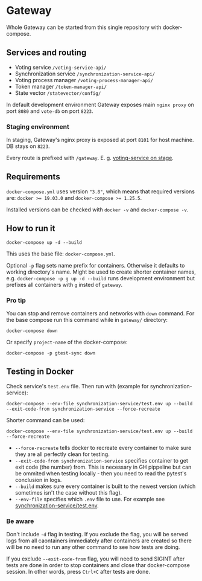 # Gateway

Whole Gateway can be started from this single repository with docker-compose.


## Services and routing

- Voting service `/voting-service-api/`
- Synchronization service `/synchronization-service-api/`
- Voting process manager `/voting-process-manager-api/`
- Token manager `/token-manager-api/`
- State vector `/statevector/config/`

In default development environment Gateway exposes main `nginx proxy` on port `8080` and `vote-db` on port `8223`.


### Staging environment

In staging, Gateway's nginx proxy is exposed at port `8101` for host machine. DB stays on `8223`.

Every route is prefixed with `/gateway`. E. g. [voting-service on stage](https://team17-21.studenti.fiit.stuba.sk/gateway/voting-service-api/docs).


## Requirements

`docker-compose.yml` uses version `"3.8"`, which means that required versions are: `docker >= 19.03.0` and `docker-compose >= 1.25.5`.

Installed versions can be checked with `docker -v` and `docker-compose -v`.


## How to run it

```
docker-compose up -d --build
```

This uses the base file: `docker-compose.yml`.

Optional `-p` flag sets name prefix for containers. Otherwise it defaults to working directory's name. Might be used to create shorter container names, e.g. `docker-compose -p g up -d --build` runs development environment but prefixes all containers with `g` insted of `gateway`.

### Pro tip

You can stop and remove containers and networks with `down` command. For the base compose run this command while in `gateway/` directory:

```
docker-compose down
```

Or specify `project-name` of the docker-compose:

```
docker-compose -p gtest-sync down
```


## Testing in Docker

Check service's `test.env` file. Then run with (example for synchronization-service):

```
docker-compose --env-file synchronization-service/test.env up --build --exit-code-from synchronization-service --force-recreate
```

Shorter command can be used:

```
docker-compose --env-file synchronization-service/test.env up --build --force-recreate
```

- `--force-recreate` tells docker to recreate every container to make sure they are all perfectly clean for testing.
- `--exit-code-from synchronization-service` specifies container to get exit code (the number) from. This is necessary in GH pippeline but can be ommited when testing locally - then you need to read the pytest's conclusion in logs.
- `--build` makes sure every container is built to the newest version (which sometimes isn't the case without this flag).
- `--env-file` specifies which `.env` file to use. For example see [synchronization-service/test.env](synchronization-service/test.env).


### Be aware

Don't include `-d` flag in testing. If you exclude the flag, you will be served logs from all caontainers immediately after containers are created so there will be no need to run any other command to see how tests are doing.

If you exclude `--exit-code-from` flag, you will need to send SIGINT after tests are done in order to stop containers and close thar docker-compose session. In other words, press `Ctrl+C` after tests are done.

